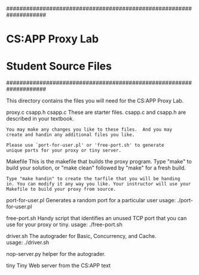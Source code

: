 ####################################################################

# CS:APP Proxy Lab

#

# Student Source Files

####################################################################

This directory contains the files you will need for the CS:APP Proxy
Lab.

proxy.c
csapp.h
csapp.c
These are starter files. csapp.c and csapp.h are described in
your textbook.

    You may make any changes you like to these files.  And you may
    create and handin any additional files you like.

    Please use `port-for-user.pl' or 'free-port.sh' to generate
    unique ports for your proxy or tiny server.

Makefile
This is the makefile that builds the proxy program. Type "make"
to build your solution, or "make clean" followed by "make" for a
fresh build.

    Type "make handin" to create the tarfile that you will be handing
    in. You can modify it any way you like. Your instructor will use your
    Makefile to build your proxy from source.

port-for-user.pl
Generates a random port for a particular user
usage: ./port-for-user.pl <userID>

free-port.sh
Handy script that identifies an unused TCP port that you can use
for your proxy or tiny.
usage: ./free-port.sh

driver.sh
The autograder for Basic, Concurrency, and Cache.  
 usage: ./driver.sh

nop-server.py
helper for the autograder.

tiny
Tiny Web server from the CS:APP text
